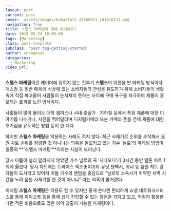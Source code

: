 ```yaml
---
layout: post
current: post
cover:  assets/images/KakaoTalk_20160621_101616171.png
navigation: True
title: 스텔스 마케팅에 대해 아시나요?
date: 2018-05-24 10:00:00
tags: [Marketing]
class: post-template
subclass: 'post tag-getting-started'
author: snsmanual
categories:
  - Marketing
video_url: 
---
```




**스텔스 마케팅**이란 레이더에 잡히지 않는 전투기 **스텔스**의 이름을 딴 마케팅 방식이다.
매스컴 등 일반 매체에 식상해 있는 소비자들의 관심을 유도하기 위해 소비자들의 생활 속에 직접 파고들어 사람들이 눈치채지 못하는 사이에 구매 욕구를 자극하여 제품이 홍보되는 효과를 노린 방식이다.

사람들이 많이 몰리는 대학 캠퍼스나 시내 중심가ㆍ지하철 등에서 특정 제품에 대한 이야기를 나누거나,
사진을 찍어달라며 디지털카메라 또는 카메라 폰을 건네 제품에 대한 호기심을 유도하는 방법 등이 한 예다.

하지만 **스텔스 마케팅**을 악용하는 사례도 적지 않다.
최근 사재기로 순위를 조작해서 음원 차트 순위를 점령한 것 아니냐는 의혹을 일으키고 있는
가수 ‘닐로’의 마케팅 방법이 일종의 **‘스텔스 마케팅’**이라는 사실이 드러났다.

당시 이름이 널리 알려지지 않았던 가수 닐로의 곡 ‘지나오다’가  3시간 동안 멜론 차트 1위에 올랐다.
당시 차트에는 트와이스 엑소(EXO)의 유닛 첸백시, 위너 등 음원 차트 강자들이 도사리고 있어서 이들 가수의 팬덤을 중심으로 “닐로의 소속사가 취약한 새벽 시간을 노려 음원 사재기를 한 것이 아니냐” 라는 의혹이 불거졌다.

이처럼 **스텔스 마케팅**은 악용도 할 수 있지만 좋게 쓴다면 편리하게 쇼셜 네트워크서비스를 통해 페이스북 등을 통해 쉽게 진입할 수 있는 장점을 가지고 있고, 적절히 활용한다면 적은 비용으로도 많은 이익 창출이 가능한 마케팅이다.